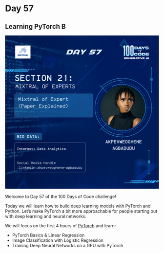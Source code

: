 # Day 57

## Learning PyTorch B

![100 days of code Day 57](../../Images/Day57.png)

Welcome to Day 57 of the 100 Days of Code challenge!


Today we will learn how to build deep learning models with PyTorch and Python. Let’s make PyTorch a bit more approachable for people starting out with deep learning and neural networks. 

We will focus on the first 4 hours of [PyTorch](https://www.youtube.com/watch?v=GIsg-ZUy0MY) and learn:

* PyTorch Basics & Linear Regression  
* Image Classification with Logistic Regression  
* Training Deep Neural Networks on a GPU with PyTorch

